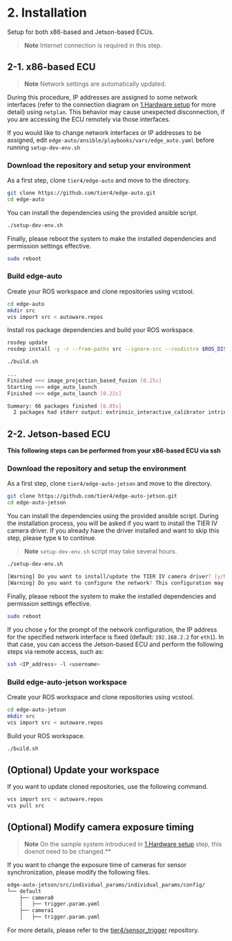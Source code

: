 # 2. Installation

Setup for both x86-based and Jetson-based ECUs.

> **Note**
> Internet connection is required in this step.

## 2-1. x86-based ECU

> **Note**
> Network settings are automatically updated.

During this procedure, IP addresses are assigned to some network interfaces (refer to the connection diagram on [1.Hardware setup](01_hardware_setup.md) for more detail) using `netplan`.
This behavior may cause unexpected disconnection, if you are accessing the ECU remotely via those interfaces.

If you would like to change network interfaces or IP addresses to be assigned, edit `edge-auto/ansible/playbooks/vars/edge_auto.yaml` before running `setup-dev-env.sh`

### Download the repository and setup your environment

As a first step, clone `tier4/edge-auto` and move to the directory.

```sh
git clone https://github.com/tier4/edge-auto.git
cd edge-auto
```

You can install the dependencies using the provided ansible script.

```sh
./setup-dev-env.sh
```

Finally, please reboot the system to make the installed dependencies and permission settings effective.

```sh
sudo reboot
```

### Build edge-auto

Create your ROS workspace and clone repositories using vcstool.

```sh
cd edge-auto
mkdir src
vcs import src < autoware.repos
```

Install ros package dependencies and build your ROS workspace.

```sh
rosdep update
rosdep install -y -r --from-paths src --ignore-src --rosdistro $ROS_DISTRO

./build.sh

...
Finished <<< image_projection_based_fusion [0.25s]
Starting >>> edge_auto_launch
Finished <<< edge_auto_launch [0.22s]

Summary: 66 packages finished [6.85s]
  2 packages had stderr output: extrinsic_interactive_calibrator intrinsic_camera_calibrator
```

## 2-2. Jetson-based ECU

**This following steps can be performed from your x86-based ECU via ssh**

### Download the repository and setup the environment

As a first step, clone `tier4/edge-auto-jetson` and move to the directory.

```sh
git clone https://github.com/tier4/edge-auto-jetson.git
cd edge-auto-jetson
```

You can install the dependencies using the provided ansible script.
During the installation process, you will be asked if you want to install the TIER IV camera driver.
If you already have the driver installed and want to skip this step, please type `N` to continue.

> **Note**
> `setup-dev-env.sh` script may take several hours.

```sh
./setup-dev-env.sh

[Warning] Do you want to install/update the TIER IV camera driver? [y/N]:
[Warning] Do you want to configure the network? This configuration may overwrite the IP address of the specific network interface [y/N]:
```

Finally, please reboot the system to make the installed dependencies and permission settings effective.

```sh
sudo reboot
```

If you chose `y` for the prompt of the network configuration,
the IP address for the specified network interface is fixed (default: `192.168.2.2` for `eth1`).
In that case, you can access the Jetson-based ECU and perform the following steps via remote access, such as:
```sh
ssh <IP_address> -l <username>
```

### Build edge-auto-jetson workspace

Create your ROS workspace and clone repositories using vcstool.

```sh
cd edge-auto-jetson
mkdir src
vcs import src < autoware.repos
```

Build your ROS workspace.

```sh
./build.sh
```

## (Optional) Update your workspace

If you want to update cloned repositories, use the following command.

```sh
vcs import src < autoware.repos
vcs pull src
```

## (Optional) Modify camera exposure timing

> **Note**
> On the sample system introduced in [1.Hardware setup](01_hardware_setup.md) step, this doenot need to be changed.**

If you want to change the exposure time of cameras for sensor synchronization, please modify the following files.

```sh
edge-auto-jetson/src/individual_params/individual_params/config/
└── default
    ├── camera0
    │   ├── trigger.param.yaml
    ├── camera1
    │   ├── trigger.param.yaml
```

For more details, please refer to the [tier4/sensor_trigger](https://github.com/tier4/sensor_trigger) repository.
